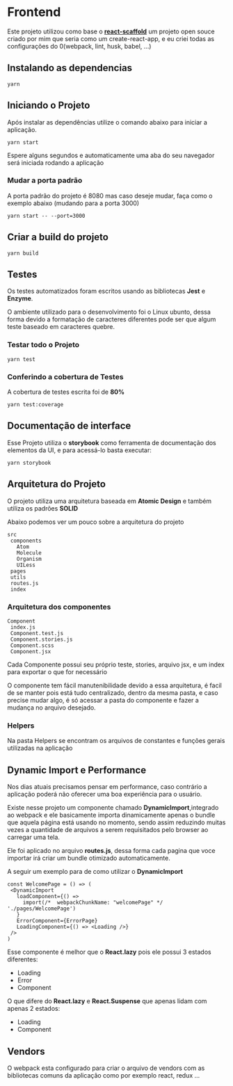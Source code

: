 # Frontend

Este projeto utilizou como base o [**react-scaffold**](https://github.com/pleaobraga/react-scaffold) um projeto open souce criado por mim que seria como um create-react-app, e eu criei todas as configurações do 0(webpack, lint, husk, babel, ...)

## Instalando as dependencias

```
yarn
```

## Iniciando o Projeto

Após instalar as dependências utilize o comando abaixo para iniciar a aplicação.

```
yarn start
```

Espere alguns segundos e automaticamente uma aba do seu navegador será iniciada rodando a aplicação

### Mudar a porta padrão

A porta padrão do projeto é 8080 mas caso deseje mudar, faça como o exemplo abaixo (mudando para a porta 3000)

```
yarn start -- --port=3000
```

## Criar a build do projeto

```
yarn build
```

## Testes

Os testes automatizados foram escritos usando as bibliotecas **Jest** e **Enzyme**.

O ambiente utilizado para o desenvolvimento foi o Linux ubunto, dessa forma devido a formatação de caracteres diferentes pode ser que algum teste baseado em caracteres quebre.

### Testar todo o Projeto

```
yarn test
```

### Conferindo a cobertura de Testes

A cobertura de testes escrita foi de **80%**

```
yarn test:coverage
```

## Documentação de interface

Esse Projeto utiliza o **storybook** como ferramenta de documentação dos elementos da UI, e para acessá-lo basta executar:

```
yarn storybook
```

## Arquitetura do Projeto

O projeto utiliza uma arquitetura baseada em **Atomic Design** e também utiliza os padrões **SOLID**

Abaixo podemos ver um pouco sobre a arquitetura do projeto

```
src
 components
   Atom
   Molecule
   Organism
   UILess
 pages
 utils
 routes.js
 index
```

### Arquitetura dos componentes

```
Component
 index.js
 Component.test.js
 Component.stories.js
 Component.scss
 Component.jsx
```

Cada Componente possui seu próprio teste, stories, arquivo jsx, e um index para exportar o que for necessário

O componente tem fácil manutenibilidade devido a essa arquitetura, é facil de se manter pois está tudo centralizado, dentro da mesma pasta, e caso precise mudar algo, é só acessar a pasta do componente e fazer a mudança no arquivo desejado.

### Helpers

Na pasta Helpers se encontram os arquivos de constantes e funções gerais utilizadas na aplicação

## Dynamic Import e Performance

Nos dias atuais precisamos pensar em performance, caso contrário a aplicação poderá não oferecer uma boa experiência para o usuário.

Existe nesse projeto um componente chamado **DynamicImport**,integrado ao webpack e ele basicamente importa dinamicamente apenas o bundle que aquela página está usando no momento, sendo assim reduzindo muitas vezes a quantidade de arquivos a serem requisitados pelo browser ao carregar uma tela.

Ele foi aplicado no arquivo **routes.js**, dessa forma cada pagina que voce importar irá criar um bundle otimizado automaticamente.

A seguir um exemplo para de como utilizar o **DynamicImport**

```
const WelcomePage = () => (
 <DynamicImport
   loadComponent={() =>
     import(/*  webpackChunkName: "welcomePage" */ './pages/WelcomePage')
   }
   ErrorComponent={ErrorPage}
   LoadingComponent={() => <Loading />}
 />
)
```

Esse componente é melhor que o **React.lazy** pois ele possui 3 estados diferentes:

- Loading
- Error
- Component

O que difere do **React.lazy** e **React.Suspense** que apenas lidam com apenas 2 estados:

- Loading
- Component

## Vendors

O webpack esta configurado para criar o arquivo de vendors com as bibliotecas comuns da aplicação como por exemplo react, redux ...
